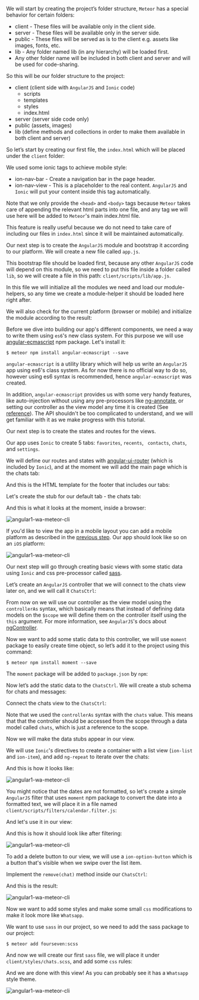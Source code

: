 We will start by creating the project’s folder structure, `Meteor` has a special behavior for certain folders:

* client - These files will be available only in the client side.
* server - These files will be available only in the server side.
* public - These files will be served as is to the client e.g. assets like images, fonts, etc.
* lib - Any folder named lib (in any hierarchy) will be loaded first.
* Any other folder name will be included in both client and server and will be used for code-sharing.

So this will be our folder structure to the project:

* client (client side with `AngularJS` and `Ionic` code)
    * scripts
    * templates
    * styles
    * index.html
* server (server side code only)
* public (assets, images)
* lib (define methods and collections in order to make them available in both client and server)

So let’s start by creating our first file, the `index.html` which will be placed under the `client` folder:

<diffbox tutorial="whatsapp-meteor-tutorial" step="1.1"></diffbox>

We used some ionic tags to achieve mobile style:

* ion-nav-bar - Create a navigation bar in the page header.
* ion-nav-view - This is a placeholder to the real content. `AngularJS` and `Ionic` will put your content inside this tag automatically.

Note that we only provide the `<head>` and `<body>` tags because `Meteor` takes care of appending the relevant html parts into one file, and any tag we will use here will be added to `Meteor`'s main index.html file.

This feature is really useful because we do not need to take care of including our files in `index.html` since it will be maintained automatically.

Our next step is to create the `AngularJS` module and bootstrap it according to our platform.
We will create a new file called `app.js`.

This bootstrap file should be loaded first, because any other `AngularJS` code will depend on this module, so we need to put this file inside a folder called `lib`, so we will create a file in this path: `client/scripts/lib/app.js`.

In this file we will initialize all the modules we need and load our module-helpers, so any time we create a module-helper it should be loaded here right after.

We will also check for the current platform (browser or mobile) and initialize the module according to the result:

<diffbox tutorial="whatsapp-meteor-tutorial" step="1.2"></diffbox>

Before we dive into building our app's different components, we need a way to write them using `es6`'s new class system. For this purpose we will use [angular-ecmascript](https://github.com/DAB0mB/angular-ecmascript) npm package. Let's install it:

    $ meteor npm install angular-ecmascript --save

`angular-ecmascript` is a utility library which will help us write an `AngularJS` app using es6's class system.
As for now there is no official way to do so, however using es6 syntax is recommended, hence `angular-ecmascript` was created.

In addition, `angular-ecmascript` provides us with some very handy features, like auto-injection without using any pre-processors like [ng-annotate](https://github.com/olov/ng-annotate), or setting our controller as the view model any time it is created (See [reference](/api/1.3.11/reactive)). The API shouldn't be too complicated to understand, and we will get familiar with it as we make progress with this tutorial.

Our next step is to create the states and routes for the views.

Our app uses `Ionic` to create 5 tabs: `favorites`, `recents`, ` contacts`, `chats`, and `settings`.

We will define our routes and states with [angular-ui-router](https://atmospherejs.com/angularui/angular-ui-router) (which is included by `Ionic`), and at the moment we will add the main page which is the chats tab:

<diffbox tutorial="whatsapp-meteor-tutorial" step="1.4"></diffbox>

<diffbox tutorial="whatsapp-meteor-tutorial" step="1.5"></diffbox>

And this is the HTML template for the footer that includes our tabs:

<diffbox tutorial="whatsapp-meteor-tutorial" step="1.6"></diffbox>

Let's create the stub for our default tab - the chats tab:

<diffbox tutorial="whatsapp-meteor-tutorial" step="1.7"></diffbox>

And this is what it looks at the moment, inside a browser:

![angular1-wa-meteor-cli](/assets/tutorials/angular1-whatsapp-meteor-cli/1.png)

If you'd like to view the app in a mobile layout you can add a mobile platform as described in the [previous step](/tutorials/whatsapp/meteor/bootstrapping). Our app should look like so on an `iOS` platform:

![angular1-wa-meteor-cli](/assets/tutorials/angular1-whatsapp-meteor-cli/2.png)

Our next step will go through creating basic views with some static data using `Ionic` and css pre-processor called [sass](http://sass-lang.com/).

Let’s create an `AngularJS` controller that we will connect to the chats view later on, and we will call it `ChatsCtrl`:

<diffbox tutorial="whatsapp-meteor-tutorial" step="1.9"></diffbox>

<diffbox tutorial="whatsapp-meteor-tutorial" step="1.10"></diffbox>

From now on we will use our controller as the view model using the `controllerAs` syntax, which basically means that instead of defining data models on the `$scope` we will define them on the controller itself using the `this` argument. For more information, see `AngularJS`'s docs about [ngController](https://docs.angularjs.org/api/ng/directive/ngController).

Now we want to add some static data to this controller, we will use `moment` package to easily create time object, so let’s add it to the project using this command:

    $ meteor npm install moment --save

The `moment` package will be added to `package.json` by `npm`:

<diffbox tutorial="whatsapp-meteor-tutorial" step="1.11"></diffbox>

Now let’s add the static data to the `ChatsCtrl`. We will create a stub schema for chats and messages:

<diffbox tutorial="whatsapp-meteor-tutorial" step="1.12"></diffbox>

Connect the chats view to the `ChatsCtrl`:

<diffbox tutorial="whatsapp-meteor-tutorial" step="1.13"></diffbox>

Note that we used the `controllerAs` syntax with the `chats` value. This means that that the controller should be accessed from the scope through a data model called `chats`, which is just a reference to the scope.

Now we will make the data stubs appear in our view.

We will use `Ionic`'s directives to create a container with a list view (`ion-list` and `ion-item`), and add `ng-repeat` to iterate over the chats:

<diffbox tutorial="whatsapp-meteor-tutorial" step="1.14"></diffbox>

And this is how it looks like:

![angular1-wa-meteor-cli](/assets/tutorials/angular1-whatsapp-meteor-cli/3.png)

You might notice that the dates are not formatted, so let's create a simple `AngularJS` filter that uses `moment` npm package to convert the date into a formatted text, we will place it in a file named `client/scripts/filters/calendar.filter.js`:

<diffbox tutorial="whatsapp-meteor-tutorial" step="1.15"></diffbox>

<diffbox tutorial="whatsapp-meteor-tutorial" step="1.16"></diffbox>

And let's use it in our view:

<diffbox tutorial="whatsapp-meteor-tutorial" step="1.17"></diffbox>

And this is how it should look like after filtering:

![angular1-wa-meteor-cli](/assets/tutorials/angular1-whatsapp-meteor-cli/4.png)

To add a delete button to our view, we will use a `ion-option-button` which is a button that's visible when we swipe over the list item.

<diffbox tutorial="whatsapp-meteor-tutorial" step="1.18"></diffbox>

Implement the `remove(chat)` method inside our `ChatsCtrl`:

<diffbox tutorial="whatsapp-meteor-tutorial" step="1.19"></diffbox>

And this is the result:

![angular1-wa-meteor-cli](/assets/tutorials/angular1-whatsapp-meteor-cli/5.png)

Now we want to add some styles and make some small `css` modifications to make it look more like `Whatsapp`.

We want to use `sass` in our project, so we need to add the sass package to our project:

    $ meteor add fourseven:scss

And now we will create our first `sass` file, we will place it under `client/styles/chats.scss`, and add some `css` rules:

<diffbox tutorial="whatsapp-meteor-tutorial" step="1.21"></diffbox>

And we are done with this view! As you can probably see it has a `Whatsapp` style theme.

![angular1-wa-meteor-cli](/assets/tutorials/angular1-whatsapp-meteor-cli/6.png)
